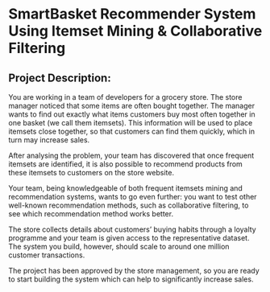 # SmartBasket Recommender System Using Itemset Mining & Collaborative Filtering

## Project Description:

You are working in a team of developers for a grocery store. The store manager noticed that some items are often bought together. The manager wants to find out exactly what items customers buy most often together in one basket (we call them itemsets). This information will be used to place itemsets close together, so that customers can find them quickly, which in turn may increase sales.

After analysing the problem, your team has discovered that once frequent itemsets are identified, it is also possible to recommend products from these itemsets to customers on the store website.

Your team, being knowledgeable of both frequent itemsets mining and recommendation systems, wants to go even further: you want to test other well-known recommendation methods, such as collaborative filtering, to see which recommendation method works better.

The store collects details about customers’ buying habits through a loyalty programme and your team is given access to the representative dataset. The system you build, however, should scale to around one million customer transactions.

The project has been approved by the store management, so you are ready to start building the system which can help to significantly increase sales.
